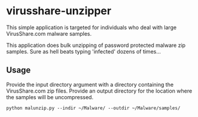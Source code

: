 # virusshare-unzipper
This simple application is targeted for individuals who deal with large VirusShare.com malware samples. 

This application does bulk unzipping of password protected malware zip samples. Sure as hell beats typing 'infected' dozens of times...

## Usage
Provide the input directory argument with a directory containing the VirusShare.com zip files. Provide an output directory for the location where the samples will be uncompressed.


`python malunzip.py --indir ~/Malware/ --outdir ~/Malware/samples/`

